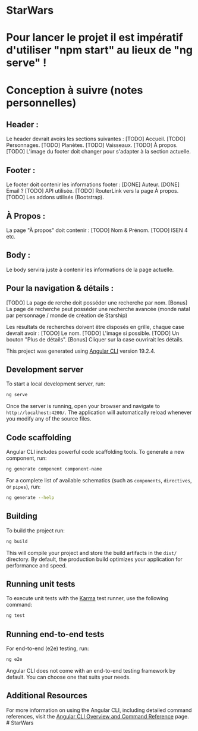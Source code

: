 # StarWars

# Pour lancer le projet il est impératif d'utiliser "npm start" au lieux de "ng serve" !

# Conception à suivre (notes personnelles)
## Header :
Le header devrait avoirs les sections suivantes :
 [TODO] Accueil.
 [TODO] Personnages.
 [TODO] Planètes.
 [TODO] Vaisseaux.
 [TODO] À propos.
 [TODO] L'image du footer doit changer pour s'adapter à la section actuelle.

## Footer :
Le footer doit contenir les informations footer :
 [DONE] Auteur.
 [DONE] Email ?
 [TODO] API utilisée.
 [TODO] RouterLink vers la page À propos.
 [TODO] Les addons utilisés (Bootstrap).

## À Propos :
La page "À propos" doit contenir :
[TODO] Nom & Prénom.
[TODO] ISEN 4 etc.

## Body :
Le body servira juste à contenir les informations de la page actuelle.

## Pour la navigation & détails :
[TODO] La page de rerche doit posséder une recherche par nom.
[Bonus] La page de recherche peut posséder une recherche avancée (monde natal par personnage / monde de création de Starship)

Les résultats de recherches doivent être disposés en grille, chaque case devrait avoir :
 [TODO] Le nom.
 [TODO] L'image si possible.
 [TODO] Un bouton "Plus de détails".
 [Bonus] Cliquer sur la case ouvrirait les détails.

This project was generated using [Angular CLI](https://github.com/angular/angular-cli) version 19.2.4.

## Development server

To start a local development server, run:

```bash
ng serve
```

Once the server is running, open your browser and navigate to `http://localhost:4200/`. The application will automatically reload whenever you modify any of the source files.

## Code scaffolding

Angular CLI includes powerful code scaffolding tools. To generate a new component, run:

```bash
ng generate component component-name
```

For a complete list of available schematics (such as `components`, `directives`, or `pipes`), run:

```bash
ng generate --help
```

## Building

To build the project run:

```bash
ng build
```

This will compile your project and store the build artifacts in the `dist/` directory. By default, the production build optimizes your application for performance and speed.

## Running unit tests

To execute unit tests with the [Karma](https://karma-runner.github.io) test runner, use the following command:

```bash
ng test
```

## Running end-to-end tests

For end-to-end (e2e) testing, run:

```bash
ng e2e
```

Angular CLI does not come with an end-to-end testing framework by default. You can choose one that suits your needs.

## Additional Resources

For more information on using the Angular CLI, including detailed command references, visit the [Angular CLI Overview and Command Reference](https://angular.dev/tools/cli) page.
#   S t a r W a r s 
 
 